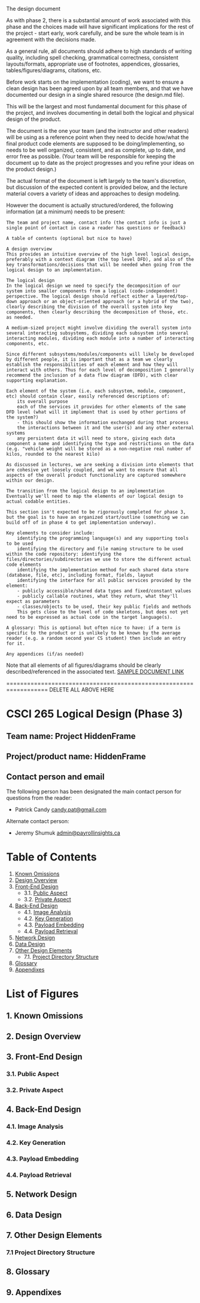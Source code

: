 The design document

As with phase 2, there is a substantial amount of work associated with this phase and the choices made will have significant implications for the rest of the project - start early, work carefully, and be sure the whole team is in agreement with the decisions made.

As a general rule, all documents should adhere to high standards of writing quality, including spell checking, grammatical correctness, consistent layouts/formats, appropriate use of footnotes, appendices, glossaries, tables/figures/diagrams, citations, etc.

Before work starts on the implementation (coding), we want to ensure a clean design has been agreed upon by all team members, and that we have documented our design in a single shared resource (the design.md file).

This will be the largest and most fundamental document for this phase of the project, and involves documenting in detail both the logical and physical design of the product.

The document is the one your team (and the instructor and other readers) will be using as a reference point when they need to decide how/what the final product code elements are supposed to be doing/implementing, so needs to be well organized, consistent, and as complete, up to date, and error free as possible. (Your team will be responsible for keeping the document up to date as the project progresses and you refine your ideas on the product design.)

The actual format of the document is left largely to the team's discretion, but discussion of the expected content is provided below, and the lecture material covers a variety of ideas and approaches to design modeling.

However the document is actually structured/ordered, the following information (at a minimum) needs to be present:

    The team and project name, contact info (the contact info is just a single point of contact in case a reader has questions or feedback)

    A table of contents (optional but nice to have)

    A design overview
    This provides an intuitive overview of the high level logical design, preferably with a context diagram (the top level DFD), and also of the key transformations/decisions that will be needed when going from the logical design to an implementation.

    The logical design
    In the logical design we need to specify the decomposition of our system into smaller components from a logical (code-independent) perspective. The logical design should reflect either a layered/top-down approach or an object-oriented approach (or a hybrid of the two), clearly describing the division of the overall system into key components, then clearly describing the decomposition of those, etc. as needed.

    A medium-sized project might involve dividing the overall system into several interacting subsystems, dividing each subsystem into several interacting modules, dividing each module into a number of interacting components, etc.

    Since different subsystems/modules/components will likely be developed by different people, it is important that as a team we clearly establish the responsibilities of each element and how they will interact with others. Thus for each level of decomposition I generally recommend the inclusion of a data flow diagram (DFD), with clear supporting explanation.

    Each element of the system (i.e. each subsystem, module, component, etc) should contain clear, easily referenced descriptions of:
        its overall purpose
        each of the services it provides for other elements of the same DFD level (what will it implement that is used by other portions of the system?)
        - this should show the information exchanged during that process
        the interactions between it and the user(s) and any other external systems
        any persistent data it will need to store, giving each data component a name and identifying the type and restrictions on the data (e.g. "vehicle weight will be stored as a non-negative real number of kilos, rounded to the nearest kilo) 

    As discussed in lectures, we are seeking a division into elements that are cohesive yet loosely coupled, and we want to ensure that all aspects of the overall product functionality are captured somewhere within our design.

    The transition from the logical design to an implementation
    Eventually we'll need to map the elements of our logical design to actual codable entities.

    This section isn't expected to be rigorously completed for phase 3, but the goal is to have an organized start/outline (something we can build off of in phase 4 to get implementation underway).

    Key elements to consider include:
        identifying the programming language(s) and any supporting tools to be used
        identifying the directory and file naming structure to be used within the code repository: identifying the files/directories/subdirectories we use to store the different actual code elements
        identifying the implementation method for each shared data store (database, file, etc), including format, fields, layout
        identifying the interface for all public services provided by the element:
        - publicly accessible/shared data types and fixed/constant values
        - publicly callable routines, what they return, what they'll expect as parameters
        - classes/objects to be used, their key public fields and methods
        This gets close to the level of code skeletons, but does not yet need to be expressed as actual code in the target language(s). 

    A glossary: This is optional but often nice to have: if a term is specific to the product or is unlikely to be known by the average reader (e.g. a random second year CS student) then include an entry for it.

    Any appendices (if/as needed) 

Note that all elements of all figures/diagrams should be clearly described/referenced in the associated text. 
[SAMPLE DOCUMENT LINK](http://csci.viu.ca/~wesselsd/courses/csci265/project/sample_docs/logicaldesign.pdf)

==================================================================
DELETE ALL ABOVE HERE

# CSCI 265 Logical Design (Phase 3)

## Team name: Project HiddenFrame

## Project/product name: HiddenFrame

## Contact person and email
The following person has been designated the main contact person for questions from the reader:

 - Patrick Candy candy.pat@gmail.com

Alternate contact person:

 - Jeremy Shumuk admin@payrollinsights.ca

 # Table of Contents
 1. [Known Omissions](#1-known-omissions)
 2. [Design Overview](#2-design-overview)
 3. [Front-End Design](#3-front-end-design)
    - 3.1. [Public Aspect](#31-public-aspect)
    - 3.2. [Private Aspect](#32-private-aspect)
 4. [Back-End Design](#4-back-end-design)
    - 4.1. [Image Analysis](#41-image-analysis)
    - 4.2. [Key Generation](#42-key-generation)
    - 4.3. [Payload Embedding](#43-payload-embedding)
    - 4.4. [Payload Retrieval](#44-payload-retrieval)
 5. [Network Design](#5-network-design)
 6. [Data Design](#6-data-design)
 7. [Other Design Elements](#7-other-design-elements)
    - 7.1. [Project Directory Structure](#71-project-directory-structure) 
 8. [Glossary](#8-glossary)
 9. [Appendixes](#9-appendixes)

 # List of Figures

 ## 1. Known Omissions

 ## 2. Design Overview

 ## 3. Front-End Design
 ### 3.1. Public Aspect
 ### 3.2. Private Aspect

 ## 4. Back-End Design
 ### 4.1. Image Analysis
 ### 4.2. Key Generation
 ### 4.3. Payload Embedding
 ### 4.4. Payload Retrieval 

 ## 5. Network Design

 ## 6. Data Design

 ## 7. Other Design Elements
 ### 7.1 Project Directory Structure

 ## 8. Glossary

 ## 9. Appendixes
